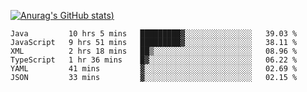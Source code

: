 [![Anurag's GitHub stats](https://github-readme-stats.vercel.app/api?username=Old-Camel&show_icons=true&theme=dark))](https://github.com/anuraghazra/github-readme-stats)
<!--START_SECTION:waka-->

```text
Java         10 hrs 5 mins   █████████▓░░░░░░░░░░░░░░░   39.03 %
JavaScript   9 hrs 51 mins   █████████▓░░░░░░░░░░░░░░░   38.11 %
XML          2 hrs 18 mins   ██▒░░░░░░░░░░░░░░░░░░░░░░   08.96 %
TypeScript   1 hr 36 mins    █▓░░░░░░░░░░░░░░░░░░░░░░░   06.22 %
YAML         41 mins         ▓░░░░░░░░░░░░░░░░░░░░░░░░   02.69 %
JSON         33 mins         ▓░░░░░░░░░░░░░░░░░░░░░░░░   02.15 %
```

<!--END_SECTION:waka-->

